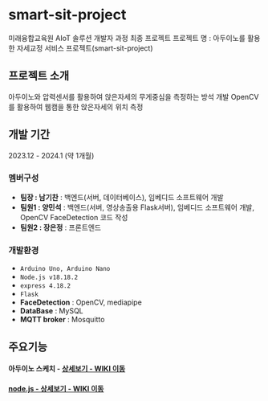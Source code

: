# smart-sit-project
미래융합교육원 AIoT 솔루션 개발자 과정 최종 프로젝트
프로젝트 명 : 아두이노를 활용한 자세교정 서비스 프로젝트(smart-sit-project)

## 프로젝트 소개
아두이노와 압력센서를 활용하여 앉은자세의 무게중심을 측정하는 방석 개발
OpenCV를 활용하여 웹캠을 통한 앉은자세의 위치 측정

## 개발 기간
2023.12 - 2024.1 (약 1개월)

### 멤버구성
- **팀장 : 남기찬** : 백엔드(서버, 데이터베이스), 임베디드 소프트웨어 개발
- **팀원1 : 양민석** : 백엔드(서버, 영상송출용 Flask서버), 임베디드 소프트웨어 개발, OpenCV FaceDetection 코드 작성
- **팀원2 : 장은정** : 프론트엔드

### 개발환경
- `Arduino Uno, Arduino Nano`
- `Node.js v18.18.2`
- `express 4.18.2`
- `Flask`
- **FaceDetection** : OpenCV, mediapipe
- **DataBase** : MySQL
- **MQTT broker** : Mosquitto


## 주요기능
#### 아두이노 스케치 - <a href="https://github.com/minseok0416/smart-room-project/blob/master/project/project.ino">상세보기 - WIKI 이동

#### node.js - <a href="https://github.com/minseok0416/smart-room-project/blob/master/app.js">상세보기 - WIKI 이동
